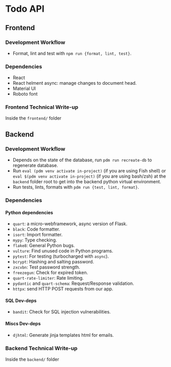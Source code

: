 # Todo API

## Frontend

### Development Workflow

- Format, lint and test with `npm run {format, lint, test}`.

### Dependencies

- React
- React helment async: manage changes to document head.
- Material UI
- Roboto font

### Frontend Technical Write-up

Inside the `frontend/` folder

## Backend

### Development Workflow

- Depends on the state of the database, run `pdm run recreate-db` to regenerate database.
- Run `eval (pdm venv activate in-project)` (if you are using Fish shell) or `eval $(pdm venv activate in-project)` (if you are using bash/zsh) at the `backend` folder root to get into the backend python virtual environment.
- Run tests, lints, formats with `pdm run {test, lint, format}`.

### Dependencies

#### Python dependencies

- `quart`: a micro-webframework, async version of Flask.
- `black`: Code formatter.
- `isort`: Import formatter.
- `mypy`: Type checking.
- `flake8`: General Python bugs.
- `vulture`: Find unused code in Python programs.
- `pytest`: For testing (turbocharged with `async`).
- `bcrypt`: Hashing and salting password.
- `zxcvbn`: Test password strength.
- `freezegun`: Check for expired token.
- `quart-rate-limiter`: Rate limiting.
- `pydantic` and `quart-schema`: Request/Response validation.
- `httpx`: send HTTP POST requests from our app.

#### SQL Dev-deps

- `bandit`: Check for SQL injection vulnerabilities.

#### Miscs Dev-deps

- `djhtml`: Generate jinja templates html for emails.

### Backend Technical Write-up

Inside the `backend/` folder
